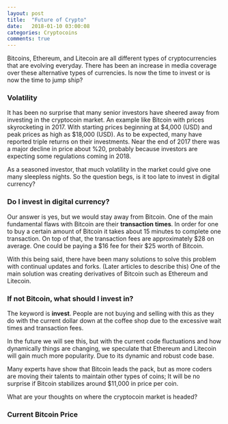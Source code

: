 ```yaml
---
layout: post
title:  "Future of Crypto"
date:   2018-01-10 03:00:08
categories: Cryptocoins
comments: true
---
```

Bitcoins, Ethereum, and Litecoin are all different types of cryptocurrencies that are evolving everyday. There has been an increase in media coverage over these alternative types of currencies. Is now the time to invest or is now the time to jump ship? 

### Volatility
It has been no surprise that many senior investors have sheered away from investing in the cryptocoin market. An example like Bitcoin with prices skyrocketing in 2017. With starting prices beginning at \$4,000 (USD) and peak prices as high as \$18,000 (USD). As to be expected, many have reported triple returns on their investments. Near the end of 2017 there was a major decline in price about %20, probably because investors are expecting some regulations coming in 2018. 

As a seasoned investor, that much volatility in the market could give one many sleepless nights. So the question begs, is it too late to invest in digital currency?  

### Do I invest in digital currency?

Our answer is yes, but we would stay away from Bitcoin. One of the main fundamental flaws with Bitcoin are their **transaction times**. In order for one to buy a certain amount of Bitcoin it takes about 15 minutes to complete one transaction. On top of that, the transaction fees are approximately \$28 on average. One could be paying a \$16 fee for their \$25 worth of Bitcoin. 

With this being said, there have been many solutions to solve this problem with continual updates and forks. (Later articles to describe this) One of the main solution was creating derivatives of Bitcoin such as Ethereum and Litecoin. 

### If not Bitcoin, what should I invest in?

The keyword is **invest**. People are not buying and selling with this as they do with the current dollar down at the coffee shop due to the excessive wait times and transaction fees. 

In the future we will see this, but with the current code fluctuations and how dynamically things are changing, we speculate that Ethereum and Litecoin will gain much more popularity. Due to its dynamic and robust code base. 

Many experts have show that Bitcoin leads the pack, but as more coders are moving their talents to maintain other types of coins; It will be no surprise if Bitcoin stabilizes around \$11,000 in price per coin. 


What are your thoughts on where the cryptocoin market is headed?

### Current Bitcoin Price
<div class="btcwdgt-price"></div>

[numy]:     http://numy.io

<script>
  (function(b,i,t,C,O,I,N) {
    window.addEventListener('load',function() {
      if(b.getElementById(C))return;
      I=b.createElement(i),N=b.getElementsByTagName(i)[0];
      I.src=t;I.id=C;N.parentNode.insertBefore(I, N);
    },false)
  })(document,'script','https://widgets.bitcoin.com/widget.js','btcwdgt');
</script>